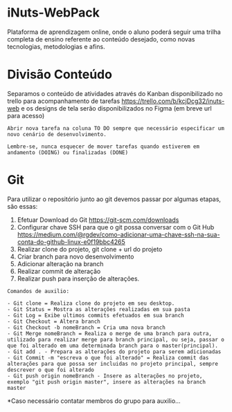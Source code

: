 # iNuts-WebPack

Plataforma de aprendizagem online, onde o aluno poderá seguir uma trilha completa de ensino referente ao 
conteúdo desejado, como novas tecnologias, metodologias e afins.


# Divisão Conteúdo

Separamos o conteúdo de atividades através do Kanban disponibilizado no trello para acompanhamento de tarefas 
https://trello.com/b/kcjDcg32/inuts-web e os designs de tela serão disponibilizados no Figma (em breve url para acesso)

```
Abrir nova tarefa na coluna TO DO sempre que necessário especificar um novo cenário de desenvolvimento.

Lembre-se, nunca esquecer de mover tarefas quando estiverem em andamento (DOING) ou finalizadas (DONE)
```

# Git

Para utilizar o repositório junto ao git devemos passar por algumas etapas, são essas:

1. Efetuar Download do Git https://git-scm.com/downloads
2. Configurar chave SSH para que o git possa conversar com o Git Hub https://medium.com/@rgdev/como-adicionar-uma-chave-ssh-na-sua-conta-do-github-linux-e0f19bbc4265
3. Realizar clone do projeto, git clone + url do projeto
4. Criar branch para novo desenvolvimento
5. Adicionar alteração na branch
6. Realizar commit de alteração
7. Realizar push para inserção de alterações.

```
Comandos de auxilio:

- Git clone = Realiza clone do projeto em seu desktop.
- Git Status = Mostra as alterações realizadas em sua pasta
- Git Log = Exibe ultimos commits efetuados em sua branch
- Git Checkout = Altera branch
- Git Checkout -b nomeBranch = Cria uma nova branch
- Git Merge nomeBranch = Realiza o merge de uma branch para outra, utilizado para realizar merge para branch principal, ou seja, passar o que foi alterado em uma determinada branch para o master(principal).
- Git add . - Prepara as alterações do projeto para serem adicionadas
- Git Commit -m "escreva o que foi alterado" = Realiza commit das alterações para que possa ser incluidas no projeto principal, sempre descrever o que foi alterado
- Git push origin nomeBranch - Insere as alterações no projeto, exemplo "git push origin master", insere as alterações na branch master

```


*Caso necessário contatar membros do grupo para auxilio...


